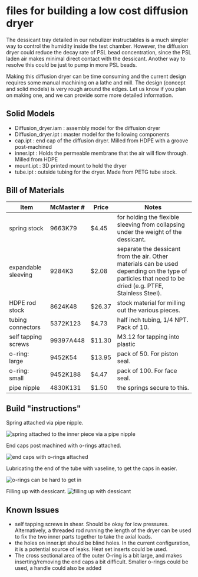 # files for building a low cost diffusion dryer 
The dessicant tray detailed in our nebulizer instructables is a much simpler way to control the humidity inside the test chamber. However, the diffusion dryer could reduce the decay rate of PSL bead concentration, since the PSL laden air makes minimal direct contact with the dessicant. Another way to resolve this could be just to pump in more PSL beads.

Making this diffusion dryer can be time consuming and the current design requires some manual machining on a lathe and mill. The design (concept and solid models) is very rough around the edges. Let us know if you plan on making one, and we can provide some more detailed information.  


## Solid Models

* Diffusion_dryer.iam : assembly model for the diffusion dryer
* Diffusion_dryer.ipt : master model for the following components
* cap.ipt : end cap of the diffusion dryer. Milled from HDPE with a groove post-machined
* inner.ipt :  Holds the permeable membrane that the air will flow through. Milled from HDPE 
* mount.ipt : 3D printed mount to hold the dryer
* tube.ipt : outside tubing for the dryer. Made from PETG tube stock.

## Bill of Materials

| Item          | McMaster #   | Price| Notes|
| ------------- |--------------| -----| -----|
| spring stock  | 9663K79      | $4.45| for holding the flexible sleeving from collapsing under the weight of the dessicant.|
| expandable sleeving| 	9284K3 | $2.08| separate the dessicant from the air. Other materials can be used depending on the type of particles that need to be dried (e.g. PTFE, Stainless Steel).     |
| HDPE rod stock| 8624K48      |$26.37| stock material for milling out the various pieces.|
| tubing connectors|5372K123   |$4.73 | half inch tubing, 1/4 NPT. Pack of 10.     |   
| self tapping screws|99397A448|$11.30| M3.12 for tapping into plastic       |
| o-ring: large| 9452K54       |$13.95| pack of 50. For piston seal.|
| o-ring: small| 9452K188      |$4.47 | pack of 100. For face seal. |
| pipe nipple  | 4830K131      |$1.50 | the springs secure to this.|

## Build "instructions"

Spring attached via pipe nipple.

![spring attached to the inner piece via a pipe nipple](images/spring.jpg)

End caps post machined with o-rings attached.

![end caps with o-rings attached](images/end_caps.jpg)

Lubricating the end of the tube with vaseline, to get the caps in easier.

![o-rings can be hard to get in](images/lube.jpg)

Filling up with dessicant.
![filling up with dessicant](images/half_full.jpg)


## Known Issues

* self tapping screws in shear. Should be okay for low pressures. Alternatively, a threaded rod running the length of the dryer can be used to fix the two inner parts together to take the axial loads. 
* the holes on inner.ipt should be blind holes. In the current configuration, it is a potential source of leaks. Heat set inserts could be used.
* The cross sectional area of the outer O-ring is a bit large, and makes inserting/removing the end caps a bit difficult. Smaller o-rings could be used, a handle could also be added
